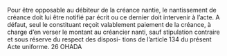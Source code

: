 Pour être opposable au débiteur de la créance nantie, le nantissement de créance
doit lui être notifié par écrit ou ce dernier doit intervenir à l’acte.
A défaut, seul le constituant reçoit valablement paiement de la créance, à charge d’en verser le
montant au créancier nanti, sauf stipulation contraire et sous réserve du respect des disposi-
tions de l’article 134 du présent Acte uniforme.
26
OHADA